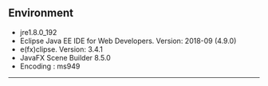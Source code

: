 ## Environment
 - jre1.8.0_192
 - Eclipse Java EE IDE for Web Developers. Version: 2018-09 (4.9.0)
 - e(fx)clipse. Version: 3.4.1
 - JavaFX Scene Builder 8.5.0
 - Encoding : ms949
<hr>
